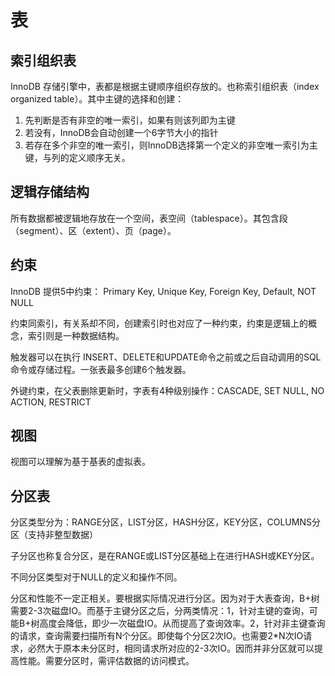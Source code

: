 # 表

## 索引组织表

InnoDB 存储引擎中，表都是根据主键顺序组织存放的。也称索引组织表（index organized table）。其中主键的选择和创建：

1. 先判断是否有非空的唯一索引，如果有则该列即为主键
2. 若没有，InnoDB会自动创建一个6字节大小的指针
3. 若存在多个非空的唯一索引，则InnoDB选择第一个定义的非空唯一索引为主键，与列的定义顺序无关。

## 逻辑存储结构

所有数据都被逻辑地存放在一个空间，表空间（tablespace）。其包含段（segment）、区（extent）、页（page）。

## 约束

InnoDB 提供5中约束： Primary Key, Unique Key, Foreign Key, Default, NOT NULL

约束同索引，有关系却不同，创建索引时也对应了一种约束，约束是逻辑上的概念，索引则是一种数据结构。

触发器可以在执行 INSERT、DELETE和UPDATE命令之前或之后自动调用的SQL命令或存储过程。一张表最多创建6个触发器。

外键约束，在父表删除更新时，字表有4种级别操作：CASCADE, SET NULL, NO ACTION, RESTRICT

## 视图

视图可以理解为基于基表的虚拟表。

## 分区表

分区类型分为：RANGE分区，LIST分区，HASH分区，KEY分区，COLUMNS分区（支持非整型数据）

子分区也称复合分区，是在RANGE或LIST分区基础上在进行HASH或KEY分区。

不同分区类型对于NULL的定义和操作不同。

分区和性能不一定正相关。要根据实际情况进行分区。因为对于大表查询，B+树需要2-3次磁盘IO。而基于主键分区之后，分两类情况：1，针对主键的查询，可能B+树高度会降低，即少一次磁盘IO。从而提高了查询效率。2，针对非主键查询的请求，查询需要扫描所有N个分区。即使每个分区2次IO。也需要2*N次IO请求，必然大于原本未分区时，相同请求所对应的2-3次IO。因而并非分区就可以提高性能。需要分区时，需评估数据的访问模式。

